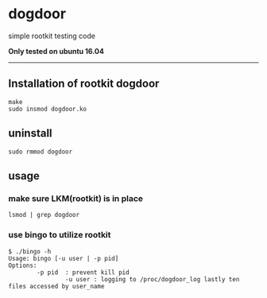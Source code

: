 # dogdoor

simple rootkit testing code

**Only tested on ubuntu 16.04**

---

## Installation of rootkit dogdoor

```shell
make
sudo insmod dogdoor.ko
```

## uninstall

```shell
sudo rmmod dogdoor
```

## usage

### make sure LKM(rootkit) is in place

```shell
lsmod | grep dogdoor
```

### use bingo to utilize rootkit

```shell
$ ./bingo -h 
Usage: bingo [-u user | -p pid]
Options:
        -p pid  : prevent kill pid
                -u user : logging to /proc/dogdoor_log lastly ten files accessed by user_name
```
